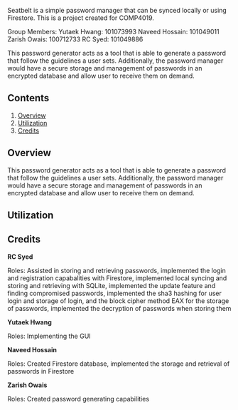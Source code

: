 Seatbelt is a simple password manager that can be synced locally or using Firestore. This is a project created for COMP4019.


Group Members:
Yutaek Hwang: 101073993 
Naveed Hossain: 101049011
Zarish Owais: 100712733
RC Syed: 101049886

This password generator acts as a tool that is able to generate a password that follow the guidelines a user sets. Additionally, the password manager would have a secure storage and management of passwords in an encrypted database and allow user to receive them on demand.


## Contents
1. [Overview](#Overview)
2. [Utilization](#Utilization)
3. [Credits](#Credits)

## Overview

This password generator acts as a tool that is able to generate a password that follow the guidelines a user sets. Additionally, the password manager would have a secure storage and management of passwords in an encrypted database and allow user to receive them on demand. 

## Utilization

</p>

## Credits


**RC Syed**

Roles:
Assisted in storing and retrieving passwords, implemented the login and registration capabalities with Firestore, implemented local syncing and storing and retrieving with SQLite, implemented the update feature and finding compromised passwords, implemented the sha3 hashing for user login and storage of login, and the block cipher method EAX for the storage of passwords, implemented the decryption of passwords when storing them 

**Yutaek Hwang**

Roles:
Implementing the GUI

**Naveed Hossain**

Roles:
Created Firestore database, implemented the storage and retrieval of passwords in Firestore

**Zarish Owais**

Roles:
Created password generating capabilities
